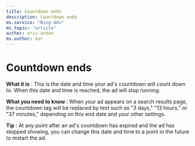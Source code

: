 ```yaml
---
title: Countdown ends
description: Countdown ends
ms.service: "Bing-Ads"
ms.topic: "article"
author: eric-urban
ms.author: eur
---
```


# Countdown ends

**What it is** : This is the date and time your ad's countdown will count down to. When this date and time is reached, the ad will stop running.

**What you need to know** : When your ad appears on a search results page, the countdown tag will be replaced by text such as "3 days," "13 hours," or "37 minutes," depending on this end date and your other settings.

**Tip** :  At any point after an ad's countdown has expired and the ad has stopped showing, you can change this date and time to a point in the future to restart the ad.


